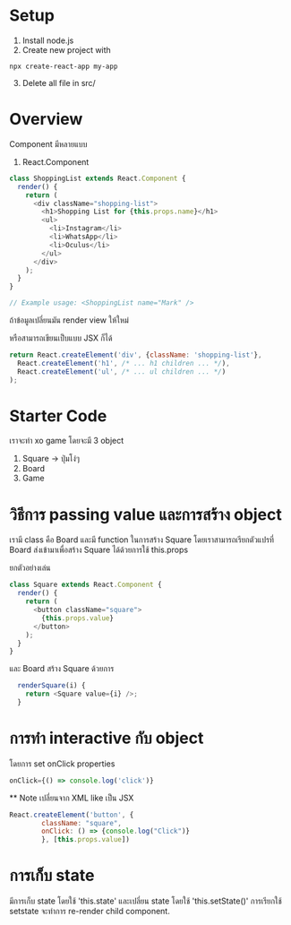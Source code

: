 # Setup
1. Install node.js
2. Create new project with
```command
npx create-react-app my-app
```
3. Delete all file in src/

# Overview
Component มีหลายแบบ
1. React.Component
```javascript
class ShoppingList extends React.Component {
  render() {
    return (
      <div className="shopping-list">
        <h1>Shopping List for {this.props.name}</h1>
        <ul>
          <li>Instagram</li>
          <li>WhatsApp</li>
          <li>Oculus</li>
        </ul>
      </div>
    );
  }
}

// Example usage: <ShoppingList name="Mark" />
```
ถ้าข้อมูลเปลี่ยนมัน render view ให้ใหม่

หรือสามารถเขียนเป็บแบบ JSX ก็ได้
```javascript
return React.createElement('div', {className: 'shopping-list'},
  React.createElement('h1', /* ... h1 children ... */),
  React.createElement('ul', /* ... ul children ... */)
);
```


# Starter Code
เราจะทำ xo game โดยจะมี 3 object
1. Square -> ปุ่มโง่ๆ 
2. Board
3. Game

# วิธีการ passing value และการสร้าง object
เรามี class คือ Board และมี function ในการสร้าง Square โดยเราสามารถเรียกตัวแปรที่ Board ส่งเข้ามาเพื่อสร้าง Square ได้ด้วยการใช้ this.props 

ยกตัวอย่างเล่น 
```javascript
class Square extends React.Component {
  render() {
    return (
      <button className="square">
        {this.props.value}
      </button>
    );
  }
}
```
และ Board สร้าง Square ด้วยการ
```javascript
  renderSquare(i) {
    return <Square value={i} />;
  }
```

# การทำ interactive กับ object
โดยการ set onClick properties
```javascript
onClick={() => console.log('click')}
```
** Note เปลี่ยนจาก XML like เป็น JSX
```javascript
React.createElement('button', {
        className: "square",
        onClick: () => {console.log("Click")}
        }, [this.props.value])
```

# การเก็บ state
มีการเก็บ state โดยใช้ 'this.state' และเปลี่ยน state โดยใช้ 'this.setState()'
การเรียกใช้ setstate จะทำการ re-render child component.
